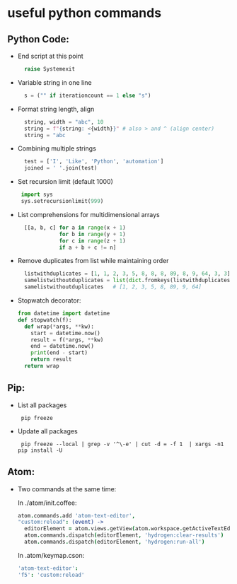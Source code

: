 # useful python commands

## Python Code:

- End script at this point 

  ```python
    raise Systemexit
  ```

- Variable string in one line

  ```python
    s = ("" if iterationcount == 1 else "s")
  ```
  
- Format string length, align

  ```python
    string, width = "abc", 10
    string = f"{string: <{width}}" # also > and ^ (align center)
    string = "abc       "
  ```

- Combining multiple strings
  ```python
    test = ['I', 'Like', 'Python', 'automation']
    joined = ' '.join(test)
  ```

- Set recursion limit (default 1000)
  ```python
   import sys
   sys.setrecursionlimit(999)
  ```

- List comprehensions for multidimensional arrays
  ```python
    [[a, b, c] for a in range(x + 1)
               for b in range(y + 1)
               for c in range(z + 1)
               if a + b + c != n]
  ```
  
- Remove duplicates from list while maintaining order
  ```python
    listwithduplicates = [1, 1, 2, 3, 5, 8, 8, 8, 89, 8, 9, 64, 3, 3]
    samelistwithoutduplicates = list(dict.fromkeys(listwithduplicates))
    samelistwithoutduplicates   # [1, 2, 3, 5, 8, 89, 9, 64]
  ```
  
- Stopwatch decorator:
  ```python
  from datetime import datetime
  def stopwatch(f):
    def wrap(*args, **kw):
      start = datetime.now()
      result = f(*args, **kw)
      end = datetime.now()
      print(end - start)
      return result
    return wrap
    ```
    
## Pip:

- List all packages
  ```cli
   pip freeze
  ```

- Update all packages
  ```cli
   pip freeze --local | grep -v '^\-e' | cut -d = -f 1  | xargs -n1 pip install -U
  ```
## Atom:
 
- Two commands at the same time:

  In ./atom/init.coffee:
  ```coffee
  atom.commands.add 'atom-text-editor',
  "custom:reload": (event) ->
    editorElement = atom.views.getView(atom.workspace.getActiveTextEditor())
    atom.commands.dispatch(editorElement, 'hydrogen:clear-results')
    atom.commands.dispatch(editorElement, 'hydrogen:run-all')
  ```
  In .atom/keymap.cson:
  ```cson
  'atom-text-editor':
  'f5': 'custom:reload'
  ```
